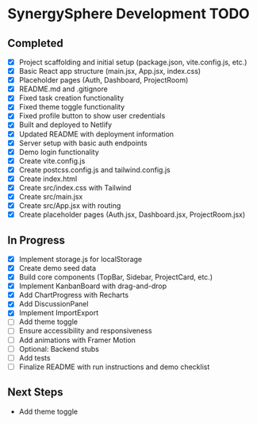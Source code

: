 # SynergySphere Development TODO

## Completed
- [x] Project scaffolding and initial setup (package.json, vite.config.js, etc.)
- [x] Basic React app structure (main.jsx, App.jsx, index.css)
- [x] Placeholder pages (Auth, Dashboard, ProjectRoom)
- [x] README.md and .gitignore
- [x] Fixed task creation functionality
- [x] Fixed theme toggle functionality
- [x] Fixed profile button to show user credentials
- [x] Built and deployed to Netlify
- [x] Updated README with deployment information
- [x] Server setup with basic auth endpoints
- [x] Demo login functionality
- [x] Create vite.config.js
- [x] Create postcss.config.js and tailwind.config.js
- [x] Create index.html
- [x] Create src/index.css with Tailwind
- [x] Create src/main.jsx
- [x] Create src/App.jsx with routing
- [x] Create placeholder pages (Auth.jsx, Dashboard.jsx, ProjectRoom.jsx)

## In Progress
- [x] Implement storage.js for localStorage
- [x] Create demo seed data
- [x] Build core components (TopBar, Sidebar, ProjectCard, etc.)
- [x] Implement KanbanBoard with drag-and-drop
- [x] Add ChartProgress with Recharts
- [x] Add DiscussionPanel
- [x] Implement ImportExport
- [ ] Add theme toggle
- [ ] Ensure accessibility and responsiveness
- [ ] Add animations with Framer Motion
- [ ] Optional: Backend stubs
- [ ] Add tests
- [ ] Finalize README with run instructions and demo checklist

## Next Steps
- Add theme toggle
